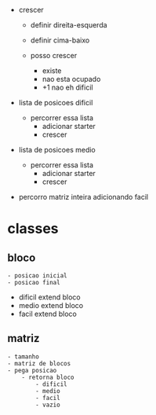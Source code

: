 - crescer
    - definir direita-esquerda
    - definir cima-baixo

    - posso crescer
        - existe
        - nao esta ocupado
        - +1 nao eh dificil

- lista de posicoes dificil
    - percorrer essa lista
        - adicionar starter
        - crescer

- lista de posicoes medio
    - percorrer essa lista
        - adicionar starter
        - crescer

- percorro matriz inteira adicionando facil

# classes
## bloco
    - posicao inicial
    - posicao final

- dificil extend bloco
- medio extend bloco
- facil extend bloco

## matriz
    - tamanho
    - matriz de blocos
    - pega posicao
        - retorna bloco
            - dificil
            - medio
            - facil
            - vazio
